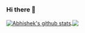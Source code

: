 ### Hi there 👋

<!-- Reference: https://github.com/anuraghazra/github-readme-stats -->
<a href="https://nykabhishek.github.io/">
  <img align="center" src="https://github-readme-stats.vercel.app/api?username=nykabhishek&count_private=true&show_icons=true&hide=contribs" alt="Abhishek's github stats"/>
</a>

<a href="https://nykabhishek.github.io/">
  <img align="center" src="https://github-readme-stats.vercel.app/api/top-langs/?username=nykabhishek&langs_count=6&layout=compact&hide=javascript,html" />
</a>


<!--
**nykabhishek/nykabhishek** is a ✨ _special_ ✨ repository because its `README.md` (this file) appears on your GitHub profile.

Here are some ideas to get you started:

- 🔭 I’m currently working on ...
- 🌱 I’m currently learning ...
- 👯 I’m looking to collaborate on ...
- 🤔 I’m looking for help with ...
- 💬 Ask me about ...
- 📫 How to reach me: ...
- 😄 Pronouns: ...
- ⚡ Fun fact: ...
-->
